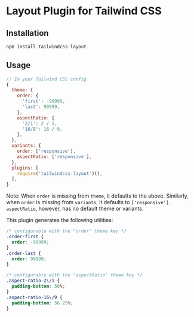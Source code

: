 # Layout Plugin for Tailwind CSS

## Installation

```bash
npm install tailwindcss-layout
```

## Usage

```js
// In your Tailwind CSS config
{
  theme: {
    order: {
      'first': -99999,
      'last': 99999,
    },
    aspectRatio: {
      '2/1': 2 / 1,
      '16/9': 16 / 9,
    },
  },
  variants: {
    order: ['responsive'],
    aspectRatio: ['responsive'],
  },
  plugins: [
    require('tailwindcss-layout')(),
  ],
}
```

Note: When `order` is missing from `theme`, it defaults to the above. Similarly, when `order` is missing from `variants`, it defaults to `['responsive']`. `aspectRatio`, however, has no default theme or variants.

This plugin generates the following utilities:

```css
/* configurable with the "order" theme key */
.order-first {
  order: -99999;
}
.order-last {
  order: 99999;
}

/* configurable with the "aspectRatio" theme key */
.aspect-ratio-2\/1 {
  padding-bottom: 50%;
}
.aspect-ratio-16\/9 {
  padding-bottom: 56.25%;
}
```
